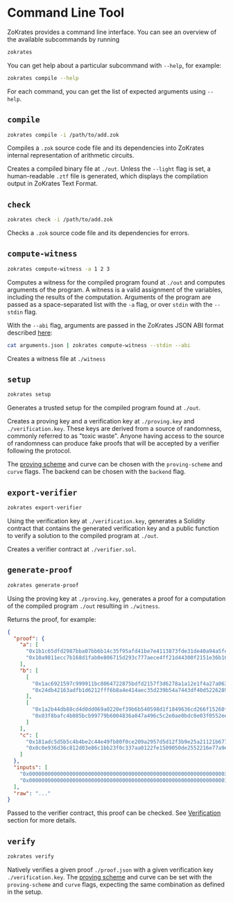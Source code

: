 # Command Line Tool

ZoKrates provides a command line interface.
You can see an overview of the available subcommands by running

```sh
zokrates
```

You can get help about a particular subcommand with `--help`, for example:
```sh
zokrates compile --help
```

For each command, you can get the list of expected arguments using `--help`.

## `compile`

```sh
zokrates compile -i /path/to/add.zok
```

Compiles a `.zok` source code file and its dependencies into ZoKrates internal representation of arithmetic circuits.

Creates a compiled binary file at `./out`.
Unless the `--light` flag is set, a human-readable `.ztf` file is generated, which displays the compilation output in ZoKrates Text Format.

## `check`

```sh
zokrates check -i /path/to/add.zok
```

Checks a `.zok` source code file and its dependencies for errors.

## `compute-witness`

```sh
zokrates compute-witness -a 1 2 3
```

Computes a witness for the compiled program found at `./out` and computes arguments of the program.
A witness is a valid assignment of the variables, including the results of the computation.
Arguments of the program are passed as a space-separated list with the `-a` flag, or over `stdin` with the `--stdin` flag.

With the `--abi` flag, arguments are passed in the ZoKrates JSON ABI format described [here](abi.md):

```sh
cat arguments.json | zokrates compute-witness --stdin --abi
```

Creates a witness file at `./witness`

## `setup`

```sh
zokrates setup
```

Generates a trusted setup for the compiled program found at `./out`.

Creates a proving key and a verification key at `./proving.key` and `./verification.key`.
These keys are derived from a source of randomness, commonly referred to as "toxic waste". Anyone having access to the source of randomness can produce fake proofs that will be accepted by a verifier following the protocol.

The [proving scheme](proving_schemes.md) and curve can be chosen with the `proving-scheme` and `curve` flags.
The backend can be chosen with the `backend` flag.

## `export-verifier`

```sh
zokrates export-verifier
```

Using the verification key at `./verification.key`, generates a Solidity contract that contains the generated verification key and a public function to verify a solution to the compiled program at `./out`.

Creates a verifier contract at `./verifier.sol`.

## `generate-proof`

```sh
zokrates generate-proof
```

Using the proving key at `./proving.key`, generates a proof for a computation of the compiled program `./out` resulting in `./witness`.

Returns the proof, for example:

```json
{
  "proof": {
    "a": [
      "0x1b1c65dfd2987bba07bb6b14c35f95afd41be7e4113873fde31de40a94a5fe55",
      "0x10a9811ecc7b168d1fab0e806715d293c777aece4ff21d44300f2151e36b16e9"
    ],
    "b": [
      [
        "0x1ac6921597c999911bc8064722875bdfd2157f3d6278a1a12e1f4a27a063d173",
        "0x24db42163adfb1d6212fff6b8a4e414aec35d239b54a7443df40d5226289fbf7"
      ],
      [
        "0x1a2b44db88cd4d0dd069a0220ef39b6b540598d1f1849636cd266f15260f22d7",
        "0x03f8bafc4b085bcb99779b6004836a047a496c5c2e0ae0bdc0e03f0552eefe07"
      ]
    ],
    "c": [
      "0x181adc5d5b5c4b4be2c44e49fb80f0ce209a2957d5d12f3b9e25a21121b677e3",
      "0x0c0e936d36c812d03e86c1bb23f0c337aa0122fe1509050de2552216e77a9ec7"
    ]
  },
  "inputs": [
    "0x0000000000000000000000000000000000000000000000000000000000000003",
    "0x0000000000000000000000000000000000000000000000000000000000000001"
  ],
  "raw": "..."
}
```

Passed to the verifier contract, this proof can be checked. See 
[Verification](verification.md) section for more details.


## `verify`

```sh
zokrates verify
```

Natively verifies a given proof `./proof.json` with a given verification key `./verification.key`.
The [proving scheme](proving_schemes.md) and curve can be set with the `proving-scheme` and `curve` flags, expecting the same combination as defined in the setup.
